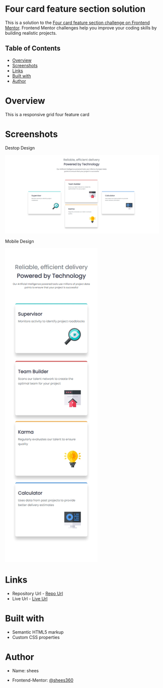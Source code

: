 # Four card feature section solution

This is a solution to the [Four card feature section challenge on Frontend Mentor](https://www.frontendmentor.io/challenges/four-card-feature-section-weK1eFYK). Frontend Mentor challenges help you improve your coding skills by building realistic projects. 


## Table of Contents
- [Overview](#overview)
- [Screenshots](#screenshots)
- [Links](#links)
- [Built with](#built-with)
- [Author](#author)

# Overview

This is a responsive grid four feature card 

# Screenshots

Destop Design

![](./desktop-design.jpeg) 

Mobile Design

![](./mobile-design.jpeg)

# Links

- Repository Url - [Repo Url](https://github.com/shees360/Four-Card-Feature.git)
- Live Url - [Live Url](https://shees360.github.io/Four-Card-Feature/)

# Built with

- Semantic HTML5 markup
- Custom CSS properties

# Author

- Name: shees

- Frontend-Mentor: [@shees360](https://www.frontendmentor.io/profile/shees360)

